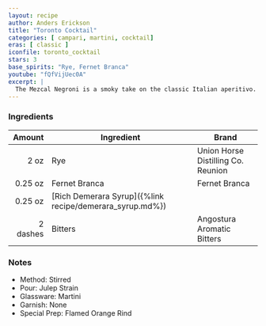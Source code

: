 ```yaml
---
layout: recipe
author: Anders Erickson
title: "Toronto Cocktail"
categories: [ campari, martini, cocktail]
eras: [ classic ]
iconfile: toronto_cocktail
stars: 3
base_spirits: "Rye, Fernet Branca"
youtube: "fQfVijUec0A"
excerpt: |
  The Mezcal Negroni is a smoky take on the classic Italian aperitivo. To make it, swap mezcal for gin, and stir with Campari and sweet vermouth.
---
```


### Ingredients

|   Amount | Ingredient                                               | Brand                              |
| -------: | -------------------------------------------------------- | ---------------------------------- |
|     2 oz | Rye                                                      | Union Horse Distilling Co. Reunion |
|  0.25 oz | Fernet Branca                                            | Fernet Branca                      |
|  0.25 oz | [Rich Demerara Syrup]({%link recipe/demerara_syrup.md%}) |
| 2 dashes | Bitters                                                  | Angostura Aromatic Bitters         |

### Notes

- Method: Stirred
- Pour: Julep Strain
- Glassware: Martini
- Garnish: None
- Special Prep: Flamed Orange Rind
